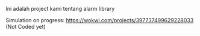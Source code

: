 Ini adalah project kami tentang alarm library

Simulation on progress:
https://wokwi.com/projects/397737499629228033 (Not Coded yet)
